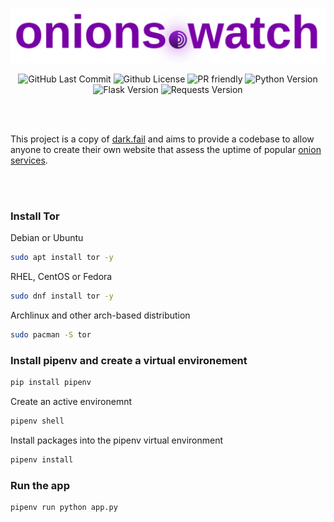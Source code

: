 <p align="center">
 <img src="static/onions.svg">
</p>



<p align="center">
 <img alt="GitHub Last Commit" src="https://img.shields.io/github/last-commit/tuxicorn/onions.watch" />
 <img alt="Github License" src="https://img.shields.io/github/license/tuxicorn/onions.watch" />
 <img alt="PR friendly" src="https://img.shields.io/badge/PRs-welcome-brightgreen.svg?style=flat" />
 <img alt="Python Version" src="https://img.shields.io/github/pipenv/locked/python-version/tuxicorn/onions.watch" />
 <img alt="Flask Version" src="https://img.shields.io/github/pipenv/locked/dependency-version/tuxicorn/onions.watch/flask/master" />
 <img alt="Requests Version" src="https://img.shields.io/github/pipenv/locked/dependency-version/tuxicorn/onions.watch/requests/master" />
 
</p>
</br>


</br>

This project is a copy of [dark.fail](https://dark.fail) and aims to provide a codebase to allow anyone to create their own website that assess the uptime of popular [onion services](https://community.torproject.org/onion-services/).
</p>


</br>
</br>

### Install Tor

Debian or Ubuntu

```sh
sudo apt install tor -y
```

RHEL, CentOS or Fedora

```sh
sudo dnf install tor -y
```

Archlinux and other arch-based distribution

```sh
sudo pacman -S tor
```

### Install pipenv and create a virtual environement

```sh
pip install pipenv
```
Create an active environemnt

```sh
pipenv shell
```
Install packages into the pipenv virtual environment

```sh
pipenv install
```

### Run the app
  
```sh
pipenv run python app.py 
```

</br>
</br>
</br>
